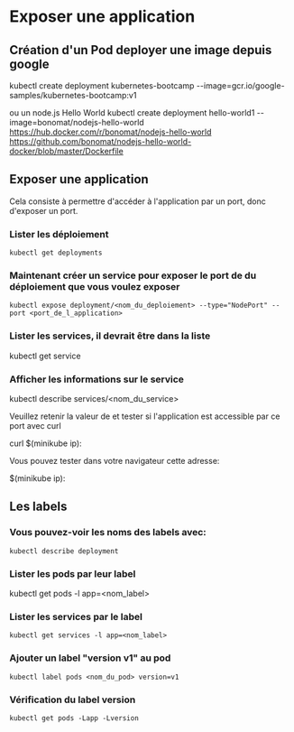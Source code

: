
# Exposer une application


## Création d'un Pod deployer une image depuis google 
kubectl create deployment kubernetes-bootcamp --image=gcr.io/google-samples/kubernetes-bootcamp:v1

ou un node.js Hello World
kubectl create deployment hello-world1 --image=bonomat/nodejs-hello-world
https://hub.docker.com/r/bonomat/nodejs-hello-world
https://github.com/bonomat/nodejs-hello-world-docker/blob/master/Dockerfile


## Exposer une application

Cela consiste à permettre d'accéder à l'application par un port, donc d'exposer un port.

### Lister les déploiement
    kubectl get deployments

### Maintenant créer un service pour exposer le port de du déploiement que vous voulez exposer

    kubectl expose deployment/<nom_du_deploiement> --type="NodePort" --port <port_de_l_application>

### Lister les services, il devrait être dans la liste

   kubectl get service

### Afficher les informations sur le service

   kubectl describe services/<nom_du_service>

Veuillez retenir la valeur de <NodePort> et tester si l'application est accessible par ce port avec curl

   curl $(minikube ip):<NodePort>

Vous pouvez tester dans votre navigateur cette adresse:

   $(minikube ip):<NodePort>



## Les labels

### Vous pouvez-voir les noms des labels avec:

    kubectl describe deployment

### Lister les pods par leur label

   kubectl get pods -l app=<nom_label>

### Lister les services par le label

    kubectl get services -l app=<nom_label>

### Ajouter un label "version v1" au pod

    kubectl label pods <nom_du_pod> version=v1


### Vérification du label version

    kubectl get pods -Lapp -Lversion
